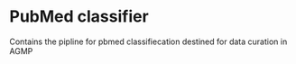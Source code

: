 # PubMed classifier
Contains the pipline for pbmed classifiecation destined for data curation in AGMP 
